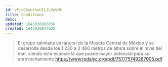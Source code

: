 ```yaml
---
id: vFicG5wurhxUIL1LVoVNt
title: Conditions
desc: ''
updated: 1643036893056
created: 1643036847925
---
```

>El grupo salmiana es natural de la Meseta Central de México y se desarrolla desde los 1 230 a 2 460 metros de altura sobre el nivel del mar, siendo esta especie la que posee mayor potencial para su aprovechamiento
https://www.redalyc.org/pdf/757/75749287005.pdf
